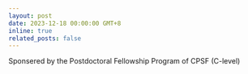 ```yaml
---
layout: post
date: 2023-12-18 00:00:00 GMT+8
inline: true
related_posts: false
---
```


Sponsered by the Postdoctoral Fellowship Program of CPSF (C-level)